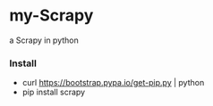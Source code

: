 # my-Scrapy
a Scrapy in python

### Install
* curl https://bootstrap.pypa.io/get-pip.py | python
* pip install scrapy
